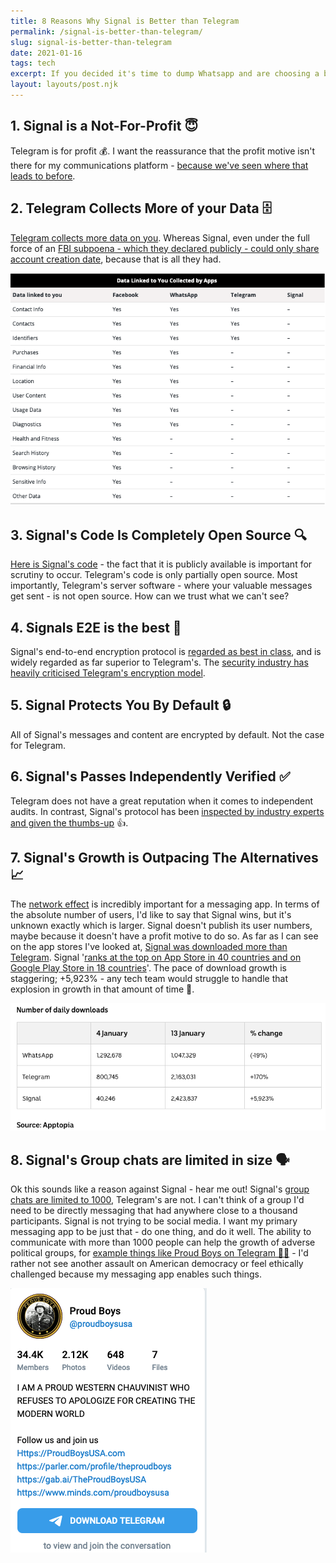 ```yaml
---
title: 8 Reasons Why Signal is Better than Telegram
permalink: /signal-is-better-than-telegram/
slug: signal-is-better-than-telegram
date: 2021-01-16
tags: tech
excerpt: If you decided it's time to dump Whatsapp and are choosing a better messaging app, then you're likely choosing between Signal and Telegram. Here's why Signal is superior to Telegram
layout: layouts/post.njk
---
```


## 1. Signal is a Not-For-Profit 😇
Telegram is for profit 💰. I want the reassurance that the profit motive isn't there for my communications platform - [because we've seen where that leads to before](../goodbye-whatsapp/#😈-the-faustian-pact).

## 2. Telegram Collects More of your Data 🗄
[Telegram collects more data on you](https://mybroadband.co.za/news/security/382036-whatsapp-vs-signal-vs-telegram-vs-facebook-the-data-apps-collect-about-you.html). Whereas Signal, even under the full force of an [FBI subpoena - which they declared publicly - could only share account creation date](https://arstechnica.com/tech-policy/2016/10/fbi-demands-signal-user-data-but-theres-not-much-to-hand-over/), because that is all they had.

![](/content/images/2021/data-collected-and-linked-to-you.png)
## 3. Signal's Code Is Completely Open Source 🔍
[Here is Signal's code](https://github.com/signalapp) - the fact that it is publicly available is important for scrutiny to occur. Telegram's code is only partially open source. Most importantly, Telegram's server software - where your valuable messages get sent - is not open source. How can we trust what we can't see?

## 4. Signals E2E is the best 🥇
Signal's end-to-end encryption protocol is [regarded as best in class](https://www.wired.com/story/signal-encryption-protocol-hacker-lexicon/), and is widely regarded as far superior to Telegram's. The [security industry has heavily criticised Telegram's encryption model](https://security.stackexchange.com/a/49802/115711).

## 5. Signal Protects You By Default 🔒
All of Signal's messages and content are encrypted by default. Not the case for Telegram.

## 6. Signal's Passes Independently Verified ✅
Telegram does not have a great reputation when it comes to independent audits.  In contrast, Signal's protocol has been [inspected by industry experts and given the thumbs-up](https://threatpost.com/signal-audit-reveals-protocol-cryptographically-sound/121892/) 👍.

## 7. Signal's Growth is Outpacing The Alternatives 📈
The [network effect](https://en.wikipedia.org/wiki/Network_effect) is incredibly important for a messaging app. In terms of the absolute number of users, I'd like to say that Signal wins, but it's unknown exactly which is larger. Signal doesn't publish its user numbers, maybe because it doesn't have a profit motive to do so. As far as I can see on the app stores I've looked at, [Signal was downloaded more than Telegram](../goodbye-whatsapp/#💬-but-my-network%2Fgroup-chats-are-on-whatsapp). Signal '[ranks at the top on App Store in 40 countries and on Google Play Store in 18 countries](https://techcrunch.com/2021/01/12/signal-brian-acton-talks-about-exploding-growth-monetization-and-whatsapp-data-sharing-outrage/)'. The pace of download growth is staggering; +5,923% - any tech team would struggle to handle that explosion in growth in that amount of time 🤯.

![](/content/images/2021/messaging-app-downloads.png)

## 8. Signal's Group chats are limited in size 🗣
Ok this sounds like a reason against Signal - hear me out! Signal's [group chats are limited to 1000](https://support.signal.org/hc/en-us/articles/360007319331-Group-chats), Telegram's are not. I can't think of a group I'd need to be directly messaging that had anywhere close to a thousand participants. Signal is not trying to be social media. I want my primary messaging app to be just that - do one thing, and do it well. The ability to communicate with more than 1000 people can help the growth of adverse political groups, for [example things like Proud Boys on Telegram 🤦‍♂️](https://t.me/s/proudboysusa) - I'd rather not see another assault on American democracy or feel ethically challenged because my messaging app enables such things.

![](/content/images/2021/proud-boys-on-telegram.png)
